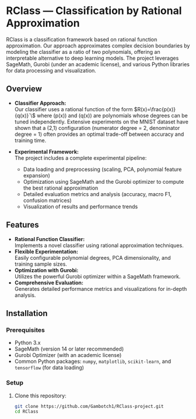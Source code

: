 # RClass — Classification by Rational Approximation

RClass is a classification framework based on rational function approximation. Our approach approximates complex decision boundaries by modeling the classifier as a ratio of two polynomials, offering an interpretable alternative to deep learning models. The project leverages SageMath, Gurobi (under an academic license), and various Python libraries for data processing and visualization.

## Overview

- **Classifier Approach:**  
  Our classifier uses a rational function of the form
$`R(x)=\frac{p(x)}{q(x)}`\`$
  where \(p(x)\) and \(q(x)\) are polynomials whose degrees can be tuned independently. Extensive experiments on the MNIST dataset have shown that a (2,1) configuration (numerator degree = 2, denominator degree = 1) often provides an optimal trade-off between accuracy and training time.

- **Experimental Framework:**  
  The project includes a complete experimental pipeline:
  - Data loading and preprocessing (scaling, PCA, polynomial feature expansion)
  - Optimization using SageMath and the Gurobi optimizer to compute the best rational approximation
  - Detailed evaluation metrics and analysis (accuracy, macro F1, confusion matrices)
  - Visualization of results and performance trends

## Features

- **Rational Function Classifier:**  
  Implements a novel classifier using rational approximation techniques.
- **Flexible Experimentation:**  
  Easily configurable polynomial degrees, PCA dimensionality, and training sample sizes.
- **Optimization with Gurobi:**  
  Utilizes the powerful Gurobi optimizer within a SageMath framework.
- **Comprehensive Evaluation:**  
  Generates detailed performance metrics and visualizations for in-depth analysis.

## Installation

### Prerequisites

- Python 3.x
- SageMath (version 14 or later recommended)
- Gurobi Optimizer (with an academic license)
- Common Python packages: `numpy`, `matplotlib`, `scikit-learn`, and `tensorflow` (for data loading)

### Setup

1. Clone this repository:
   ```bash
   git clone https://github.com/Gambotch1/RClass-project.git
   cd RClass
